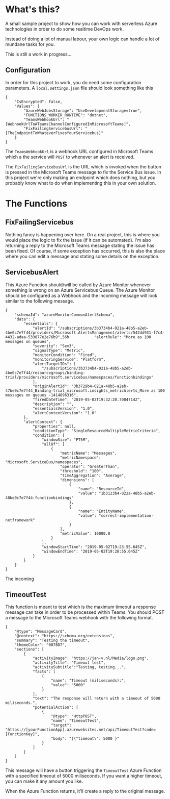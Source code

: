 # What's this?

A small sample project to show how you can work with serverless Azure technologies in order to
do some realtime DevOps work.

Instead of doing a lot of manual labour, your own logic can handle a lot of mundane tasks for you.


This is still a work in progress...

## Configuration

In order for this project to work, you do need some configuration parameters.
A `local.settings.json` file should look something like this

	{
		"IsEncrypted": false,
		"Values": {
			"AzureWebJobsStorage": "UseDevelopmentStorage=true",
			"FUNCTIONS_WORKER_RUNTIME": "dotnet",
			"TeamsWebhookUrl": "[WebhookUrlToATeamsChannelConfiguredInMicrosoftTeams]",
			"FixFailingServicebusUrl": "[TheEndpointToWhateverFixesYourServicebus]"
		}
	}

The `TeamsWebhookUrl` is a webhook URL configured in Microsoft Teams which a the service will `POST`
to whenever an alert is received.

The `FixFailingServicebusUrl` is the URL which is invoked when the button is pressed in the
Microsoft Teams message to fix the Service Bus issue. In this project we're only making an endpoint
which does nothing, but you probably know what to do when implementing this in your own solution.

# The Functions

## FixFailingServicebus

Nothing fancy is happening over here.
On a real project, this is where you would place the logic to fix the issue (if it can be automated). 
I'm also returning a reply to the Microsoft Teams message stating the issue has been fixed.
Of course, if some exception has occurred, this is also the place where you can edit a message and stating 
some details on the exception.

## ServicebusAlert

This Azure Function should/will be called by Azure Monitor whenever something is wrong on an Azure Servicebus Queue.
The Azure Monitor should be configured as a Webhook and the incoming message will look similar to the following message.

	{
		"schemaId": "azureMonitorCommonAlertSchema",
		"data": {
			"essentials": {
				"alertId": "/subscriptions/3b3734b4-021a-48b5-a2eb-4be0c7e7f44/providers/Microsoft.AlertsManagement/alerts/542dd931-f7c4-4432-adaa-533877e2e76b9",56h			"alertRule": "More as 100 messages on queues",
				"severity": "Sev3",
				"signalType": "Metric",
				"monitorCondition": "Fired",
				"monitoringService": "Platform",
				"alertTargetIDs": [
					"/subscriptions/3b3734b4-021a-48b5-a2eb-4be0c7e7f44/resourcegroups/binding-trial/providers/microsoft.servicebus/namespaces/functionbindings"
				],
				"originAlertId": "3b3729b4-021a-48b5-a2eb-47be0c7e7f44_Binding-trial_microsoft.insights_metricAlerts_More as 100 messages on queues_-1414896316",
				"firedDateTime": "2019-05-02T19:32:20.7084714Z",
				"description": "",
				"essentialsVersion": "1.0",
				"alertContextVersion": "1.0"
			},
			"alertContext": {
				"properties": null,
				"conditionType": "SingleResourceMultipleMetricCriteria",
				"condition": {
					"windowSize": "PT5M",
					"allOf": [
						{
							"metricName": "Messages",
							"metricNamespace": "Microsoft.ServiceBus/namespaces",
							"operator": "GreaterThan",
							"threshold": "100",
							"timeAggregation": "Average",
							"dimensions": [
								{
									"name": "ResourceId",
									"value": "1b3123b4-022a-48b5-a2eb-48be0c7e7f44:functionbindings"
								},
								{
									"name": "EntityName",
									"value": "correct-implementation-netframework"
								}
							],
							"metricValue": 10000.0
						}
					],
					"windowStartTime": "2019-05-02T19:23:55.645Z",
					"windowEndTime": "2019-05-02T19:28:55.645Z"
				}
			}
		}
	}

The incoming 


## TimeoutTest

This function is meant to test which is the maximum timeout a response message can take in order to be processed within Teams.
You should POST a message to the Microsoft Teams webhook with the following format.

	{
		"@type": "MessageCard",
		"@context": "https://schema.org/extensions",
		"summary": "Testing the timeout",
		"themeColor": "0078D7",
		"sections": [
			{
				"activityImage": "https://jan-v.nl/Media/logo.png",
				"activityTitle": "Timeout test",
				"activitySubtitle":"Testing, testing...",
				"facts": [
					{
						"name": "Timeout (miliseconds):",
						"value": "5000"
					}
				],
				"text": "The response will return with a timeout of 5000 miliseconds.",
				"potentialAction": [
					{
						"@type": "HttpPOST",
						"name": "TimeoutTest",
						"target": "https://[yourFunctionApp].azurewebsites.net/api/TimeoutTest?code=[FunctionKey]",
						"body": "{\"timeout\": 5000 }"
					}
				]
			}
		]
	}

This message will have a button triggering the `TimeoutTest` Azure Function with a specified timeout of 5000 miliseconds.
If you want a higher timeout, you can make it any amount you like.

When the Azure Function returns, it'll create a reply to the original message.